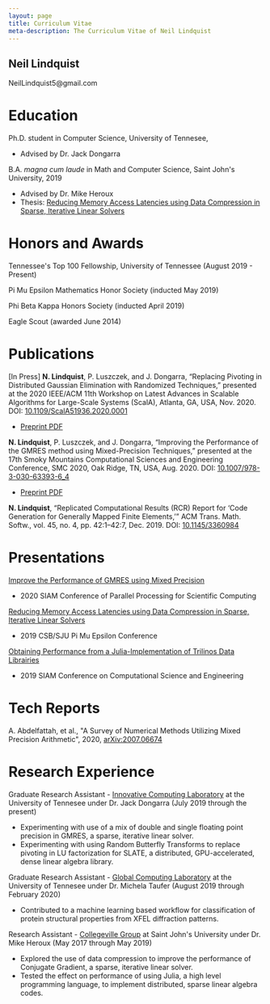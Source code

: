 ```yaml
---
layout: page
title: Curriculum Vitae
meta-description: The Curriculum Vitae of Neil Lindquist
---
```


<h2 class="visible-print-block">
  Neil Lindquist
</h2>

<p class="visible-print-block">
  NeilLindquist5@gmail.com
</p>

# Education

Ph.D. student in Computer Science, University of Tennesee,
* Advised by Dr. Jack Dongarra

B.A. *magna cum laude* in Math and Computer Science, Saint John's University, 2019

* Advised by Dr. Mike Heroux
* Thesis: [Reducing Memory Access Latencies using Data Compression in Sparse, Iterative Linear Solvers](https://github.com/neil-lindquist/Undergrad-Thesis/blob/master/thesis.pdf)

# Honors and Awards

Tennessee's Top 100 Fellowship, University of Tennessee (August 2019 - Present)

Pi Mu Epsilon Mathematics Honor Society (inducted May 2019)

Phi Beta Kappa Honors Society (inducted April 2019)

Eagle Scout (awarded June 2014)

# Publications

[In Press] **N. Lindquist**, P. Luszczek, and J. Dongarra, “Replacing Pivoting in Distributed Gaussian Elimination with Randomized Techniques,” presented at the 2020 IEEE/ACM 11th Workshop on Latest Advances in Scalable Algorithms for Large-Scale Systems (ScalA), Atlanta, GA, USA, Nov. 2020. DOI: [10.1109/ScalA51936.2020.0001](https://doi.org/10.1109/ScalA51936.2020.0001)
* [Preprint PDF](/files/2020-11-12-ScalA20-paper.pdf)

**N. Lindquist**, P. Luszczek, and J. Dongarra, “Improving the Performance of the GMRES method using Mixed-Precision Techniques,” presented at the 17th Smoky Mountains Computational Sciences and Engineering Conference, SMC 2020, Oak Ridge, TN, USA, Aug. 2020. DOI: [10.1007/978-3-030-63393-6_4](https://doi.org/10.1007/978-3-030-63393-6_4)
* [Preprint PDF](https://www.icl.utk.edu/files/publications/2020/icl-utk-1419-2020.pdf)

**N. Lindquist**, “Replicated Computational Results (RCR) Report for ‘Code Generation for Generally Mapped Finite Elements,’” ACM Trans. Math. Softw., vol. 45, no. 4, pp. 42:1–42:7, Dec. 2019. DOI: [10.1145/3360984](https://dl.acm.org/authorize?N690907)


# Presentations

[Improve the Performance of GMRES using Mixed Precision](/files/2020-02-13-SIAM_PP20-slides.pdf)
* 2020 SIAM Conference of Parallel Processing for Scientific Computing

[Reducing Memory Access Latencies using Data Compression in Sparse, Iterative Linear Solvers](/files/2019-04-12-PMEslides.pdf)
 * 2019 CSB/SJU Pi Mu Epsilon Conference

[Obtaining Performance from a Julia-Implementation of Trilinos Data Librairies](https://www.pathlms.com/siam/courses/10878/sections/14368/video_presentations/127457)
 * 2019 SIAM Conference on Computational Science and Engineering


# Tech Reports

A. Abdelfattah, et al., "A Survey of Numerical Methods Utilizing Mixed Precision Arithmetic", 2020, [arXiv:2007.06674](https://arxiv.org/abs/2007.06674)

# Research Experience

Graduate Research Assistant - [Innovative Computing Laboratory](https://icl.utk.edu/) at the University of Tennesee under Dr. Jack Dongarra (July 2019 through the present)
* Experimenting with use of a mix of double and single floating point precision in GMRES, a sparse, iterative linear solver.
* Experimenting with using Random Butterfly Transforms to replace pivoting in LU factorization for SLATE, a distributed, GPU-accelerated, dense linear algebra library.

Graduate Research Assistant - [Global Computing Laboratory](https://globalcomputing.group/) at the University of Tennesee under Dr. Michela Taufer (August 2019 through February 2020)
* Contributed to a machine learning based workflow for classification of protein structural properties from XFEL diffraction patterns.

Research Assistant - [Collegeville Group](http://github.com/Collegeville) at Saint John's University under Dr. Mike Heroux (May 2017 through May 2019)
* Explored the use of data compression to improve the performance of Conjugate Gradient, a sparse, iterative linear solver.
* Tested the effect on performance of using Julia, a high level programming language, to implement distributed, sparse linear algebra codes.
